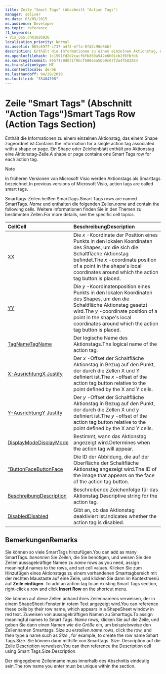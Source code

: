 ```yaml
---
title: Zeile "Smart Tags" (Abschnitt "Action Tags")
manager: soliver
ms.date: 03/09/2015
ms.audience: Developer
ms.topic: reference
f1_keywords:
- Vis_DSS.chm1026926
localization_priority: Normal
ms.assetid: 065c6977-c737-a4f4-effa-0fd2c98e8bbf
description: Enthält die Informationen zu einem einzelnen Aktionstag, das einem Shape zugeordnet ist. Ein Shape oder Zeichenblatt enthält pro Aktionstag eine Aktionstag-Zeile.
ms.openlocfilehash: 1c1591fd2d2cacfbfb350a542e6601cb2f6fbfd6
ms.sourcegitcommit: 8657170d071f9bcf680aba50b9c07f2a4fb82283
ms.translationtype: MT
ms.contentlocale: de-DE
ms.lasthandoff: 04/28/2019
ms.locfileid: "33404708"
---
```

# <a name="smart-tags-row-action-tags-section"></a><span data-ttu-id="d565b-104">Zeile "Smart Tags" (Abschnitt "Action Tags")</span><span class="sxs-lookup"><span data-stu-id="d565b-104">Smart Tags Row (Action Tags Section)</span></span>

<span data-ttu-id="d565b-105">Enthält die Informationen zu einem einzelnen Aktionstag, das einem Shape zugeordnet ist.</span><span class="sxs-lookup"><span data-stu-id="d565b-105">Contains the information for a single action tag associated with a shape or page.</span></span> <span data-ttu-id="d565b-106">Ein Shape oder Zeichenblatt enthält pro Aktionstag eine Aktionstag-Zeile.</span><span class="sxs-lookup"><span data-stu-id="d565b-106">A shape or page contains one Smart Tags row for each action tag.</span></span>
  
> [!NOTE]
> <span data-ttu-id="d565b-107">In früheren Versionen von Microsoft Visio werden Aktionstags als Smarttags bezeichnet.</span><span class="sxs-lookup"><span data-stu-id="d565b-107">In previous versions of Microsoft Visio, action tags are called smart tags.</span></span> 
  
<span data-ttu-id="d565b-108">Smarttags-Zeilen heißen SmartTags.</span><span class="sxs-lookup"><span data-stu-id="d565b-108">Smart Tags rows are named SmartTags.</span></span> <span data-ttu-id="d565b-109">*Name* und enthalten die folgenden Zellen.</span><span class="sxs-lookup"><span data-stu-id="d565b-109">*name*  and contain the following cells.</span></span> <span data-ttu-id="d565b-110">Weitere Informationen finden Sie in den Themen zu bestimmten Zellen.</span><span class="sxs-lookup"><span data-stu-id="d565b-110">For more details, see the specific cell topics.</span></span> 
  
|<span data-ttu-id="d565b-111">**Cell**</span><span class="sxs-lookup"><span data-stu-id="d565b-111">**Cell**</span></span>|<span data-ttu-id="d565b-112">**Beschreibung**</span><span class="sxs-lookup"><span data-stu-id="d565b-112">**Description**</span></span>|
|:-----|:-----|
|[<span data-ttu-id="d565b-113">X</span><span class="sxs-lookup"><span data-stu-id="d565b-113">X</span></span>](x-cell-action-tags-section.md) <br/> |<span data-ttu-id="d565b-114">Die *x* -Koordinate der Position eines Punkts in den lokalen Koordinaten des Shapes, um die sich die Schaltfläche Aktionstag befindet.</span><span class="sxs-lookup"><span data-stu-id="d565b-114">The  *x*  -coordinate position of a point in the shape's local coordinates around which the action tag button is placed.</span></span>  <br/> |
|[<span data-ttu-id="d565b-115">Y</span><span class="sxs-lookup"><span data-stu-id="d565b-115">Y</span></span>](y-cell-action-tags-section.md) <br/> |<span data-ttu-id="d565b-116">Die *y* -Koordinatenposition eines Punkts in den lokalen Koordinaten des Shapes, um den die Schaltfläche Aktionstag gesetzt wird.</span><span class="sxs-lookup"><span data-stu-id="d565b-116">The  *y*  -coordinate position of a point in the shape's local coordinates around which the action tag button is placed.</span></span>  <br/> |
|[<span data-ttu-id="d565b-117">TagName</span><span class="sxs-lookup"><span data-stu-id="d565b-117">TagName</span></span>](tagname-cell-action-tags-section.md) <br/> |<span data-ttu-id="d565b-118">Der logische Name des Aktionstags.</span><span class="sxs-lookup"><span data-stu-id="d565b-118">The logical name of the action tag.</span></span>  <br/> |
|[<span data-ttu-id="d565b-119">X-Ausrichtung</span><span class="sxs-lookup"><span data-stu-id="d565b-119">X Justify</span></span>](x-justify-cell-action-tags-section.md) <br/> |<span data-ttu-id="d565b-120">Der *x* -Offset der Schaltfläche Aktionstag in Bezug auf den Punkt, der durch die Zellen X und Y definiert ist.</span><span class="sxs-lookup"><span data-stu-id="d565b-120">The  *x*  -offset of the action tag button relative to the point defined by the X and Y cells.</span></span>  <br/> |
|[<span data-ttu-id="d565b-121">Y-Ausrichtung</span><span class="sxs-lookup"><span data-stu-id="d565b-121">Y Justify</span></span>](y-justify-cell-action-tags-section.md) <br/> |<span data-ttu-id="d565b-122">Der *y* -Offset der Schaltfläche Aktionstag in Bezug auf den Punkt, der durch die Zellen X und y definiert ist.</span><span class="sxs-lookup"><span data-stu-id="d565b-122">The  *y*  -offset of the action tag button relative to the point defined by the X and Y cells.</span></span>  <br/> |
|[<span data-ttu-id="d565b-123">DisplayMode</span><span class="sxs-lookup"><span data-stu-id="d565b-123">DisplayMode</span></span>](displaymode-cell-action-tags-section.md) <br/> |<span data-ttu-id="d565b-124">Bestimmt, wann das Aktionstag angezeigt wird.</span><span class="sxs-lookup"><span data-stu-id="d565b-124">Determines when the action tag will appear.</span></span>  <br/> |
|[<span data-ttu-id="d565b-125">"ButtonFace</span><span class="sxs-lookup"><span data-stu-id="d565b-125">ButtonFace</span></span>](buttonface-cell-action-tags-section.md) <br/> |<span data-ttu-id="d565b-126">Die ID der Abbildung, die auf der Oberfläche der Schaltfläche Aktionstag angezeigt wird.</span><span class="sxs-lookup"><span data-stu-id="d565b-126">The ID of the image that appears on the face of the action tag button.</span></span>  <br/> |
|[<span data-ttu-id="d565b-127">Beschreibung</span><span class="sxs-lookup"><span data-stu-id="d565b-127">Description</span></span>](description-cell-action-tags-section.md) <br/> |<span data-ttu-id="d565b-128">Beschreibende Zeichenfolge für das Aktionstag.</span><span class="sxs-lookup"><span data-stu-id="d565b-128">Descriptive string for the action tag.</span></span>  <br/> |
|[<span data-ttu-id="d565b-129">Disabled</span><span class="sxs-lookup"><span data-stu-id="d565b-129">Disabled</span></span>](disabled-cell-action-tags-section.md) <br/> |<span data-ttu-id="d565b-130">Gibt an, ob das Aktionstag deaktiviert ist.</span><span class="sxs-lookup"><span data-stu-id="d565b-130">Indicates whether the action tag is disabled.</span></span>  <br/> |
   
## <a name="remarks"></a><span data-ttu-id="d565b-131">Bemerkungen</span><span class="sxs-lookup"><span data-stu-id="d565b-131">Remarks</span></span>

 <span data-ttu-id="d565b-132">Sie können so viele SmartTags hinzufügen.</span><span class="sxs-lookup"><span data-stu-id="d565b-132">You can add as many SmartTags.</span></span>  <span data-ttu-id="d565b-133">*benennen* Sie Zeilen, die Sie benötigen, und weisen Sie den Zeilen aussagekräftige Namen zu.</span><span class="sxs-lookup"><span data-stu-id="d565b-133">*name*  rows as you need, assign meaningful names to the rows, and set cell values.</span></span> <span data-ttu-id="d565b-134">Klicken Sie zum Hinzufügen eines Aktionstags zu einem vorhandenen Smarttagbereich mit der rechten Maustaste auf eine Zeile, und klicken Sie dann im Kontextmenü auf **Zeile einfügen** .</span><span class="sxs-lookup"><span data-stu-id="d565b-134">To add an action tag to an existing Smart Tags section, right-click a row and click **Insert Row** on the shortcut menu.</span></span> 
  
<span data-ttu-id="d565b-135">Sie können auf diese Zellen anhand ihres Zeilennamens verweisen, der in einem ShapeSheet-Fenster in rotem Text angezeigt wird.</span><span class="sxs-lookup"><span data-stu-id="d565b-135">You can reference these cells by their row name, which appears in a ShapeSheet window in red text.</span></span> <span data-ttu-id="d565b-136">Zuweisen von aussagekräftigen Namen zu Smarttags.</span><span class="sxs-lookup"><span data-stu-id="d565b-136">To assign meaningful names to Smart Tags.</span></span> <span data-ttu-id="d565b-137">*Name* rows, klicken Sie auf die Zeile, und geben Sie dann einen Namen wie die *Größe* ein, um beispielsweise den Zeilennamen Smarttags. Size zu erstellen.</span><span class="sxs-lookup"><span data-stu-id="d565b-137">*name*  rows, click the row, and then type a name such as  *Size*  , for example, to create the row name Smart Tags.Size.</span></span> <span data-ttu-id="d565b-138">Sie können dann mithilfe von Smarttags. Size. Description auf die Zelle Description verweisen.</span><span class="sxs-lookup"><span data-stu-id="d565b-138">You can then reference the Description cell using Smart Tags.Size.Description.</span></span> 
  
<span data-ttu-id="d565b-139">Der eingegebene Zeilenname muss innerhalb des Abschnitts eindeutig sein.</span><span class="sxs-lookup"><span data-stu-id="d565b-139">The row name you enter must be unique within the section.</span></span>
  

